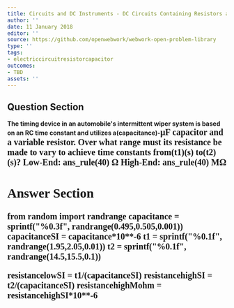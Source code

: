 ```yaml
---
title: Circuits and DC Instruments - DC Circuits Containing Resistors and Capacitors
author: ''
date: 11 January 2018
editor: ''
source: https://github.com/openwebwork/webwork-open-problem-library
type: ''
tags:
- electriccircuitresistorcapacitor
outcomes:
- TBD
assets: ''
---
```


## Question Section 

<b>
The timing device in an automobile's intermittent wiper system is based on an RC time constant and utilizes a(capacitance)-<span style="font-family: 'Times'; font-size: 20px";>&mu;F<span> capacitor and a variable resistor. Over what range must its resistance be made to vary to achieve time constants from(t1)(s) to(t2)(s)?
Low-End:
ans_rule(40) <span style="font-family: 'Times'; font-size: 20px";>&Omega;<span>
High-End:
ans_rule(40) <span style="font-family: 'Times'; font-size: 20px";>M&Omega;<span>


## Answer Section

from random import randrange
capacitance = sprintf("%0.3f", randrange(0.495,0.505,0.001))
capacitanceSI = capacitance*10**-6
t1 = sprintf("%0.1f", randrange(1.95,2.05,0.01))
t2 = sprintf("%0.1f", randrange(14.5,15.5,0.1))

resistancelowSI = t1/(capacitanceSI)
resistancehighSI = t2/(capacitanceSI)
resistancehighMohm = resistancehighSI*10**-6